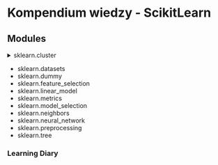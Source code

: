 # Kompendium wiedzy - ScikitLearn

## Modules
<details>
  <summary>sklearn.cluster</summary>

### from sklear.cluster import KMeans
- X - The observation to cluster.
- n_clusters - The number of clusters to form as well as the number of centroids to generate.
- init - Method for initialization (k-means++, random).
- n_init - Number of times the k-means algorithm is run with different centroid seeds.
- max_iter - Maximum number of iterations of the k-means algorithm for a single run.

</details>

- sklearn.datasets
- sklearn.dummy
- sklearn.feature_selection
- sklearn.linear_model
- sklearn.metrics
- sklearn.model_selection
- sklearn.neighbors
- sklearn.neural_network
- sklearn.preprocessing
- sklearn.tree

### Learning Diary


